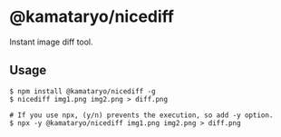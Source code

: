 # @kamataryo/nicediff

Instant image diff tool.

## Usage

```shell
$ npm install @kamataryo/nicediff -g
$ nicediff img1.png img2.png > diff.png
```

```shell
# If you use npx, (y/n) prevents the execution, so add -y option.
$ npx -y @kamataryo/nicediff img1.png img2.png > diff.png
```
